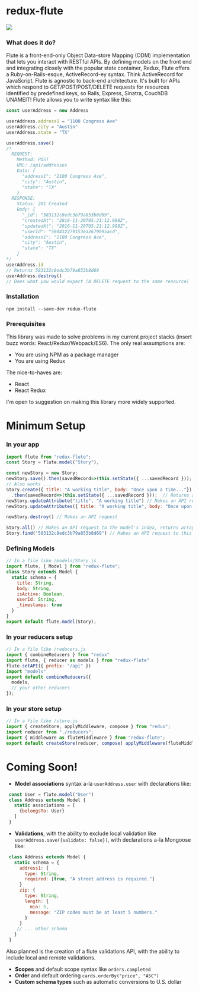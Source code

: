 # redux-flute
![](https://circleci.com/gh/kyleramirez/redux-flute.svg?style=shield&circle-token=f96dcd523b80bba77a924ec8d293eb47c0934bd5)

### What does it do?
Flute is a front-end-only Object Data-store Mapping (ODM) implementation that lets you interact with RESTful APIs. By defining models on the front end and integrating closely with the popular state container, Redux, Flute offers a Ruby-on-Rails-esque, ActiveRecord-ey syntax. Think ActiveRecord for JavaScript. Flute is agnostic to back-end architecture. It's built for APIs which respond to GET/POST/POST/DELETE requests for resources identified by predefined keys, so Rails, Express, Sinatra, CouchDB UNAMEIT! Flute allows you to write syntax like this:

```js
const userAddress = new Address

userAddress.address1 = "1100 Congress Ave"
userAddress.city = "Austin"
userAddress.state = "TX"

userAddress.save()
/* 
  REQUEST:
    Method: POST 
    URL: /api/addresses
    Data: {
      "address1": "1100 Congress Ave",
      "city": "Austin",
      "state": "TX"
    }
  RESPONSE:
    Status: 201 Created
    Body: {
      "_id": "583132c8edc3b79a853b8d69",
      "createdAt": "2016-11-20T05:21:12.988Z",
      "updatedAt": "2016-11-20T05:21:12.988Z",
      "userId": "580432279153ea2679095acd",
      "address1": "1100 Congress Ave",
      "city": "Austin",
      "state": "TX"
    }
*/
userAddress.id
// Returns 583132c8edc3b79a853b8d69
userAddress.destroy()
// Does what you would expect (A DELETE request to the same resource)
```

### Installation

    npm install --save-dev redux-flute
    
### Prerequisites
This library was made to solve problems in my current project stacks (insert buzz words: React/Redux/Webpack/ES6). The only real assumptions are:

 - You are using NPM as a package manager
 - You are using Redux

The nice-to-haves are:

 - React
 - React Redux

I'm open to suggestion on making this library more widely supported.

# Minimum Setup

### In your app
```js
import flute from "redux-flute";
const Story = flute.model("Story"),

const newStory = new Story;
newStory.save().then(savedRecord=>(this.setState({ ...savedRecord }));
// Also works ...
Story.create({ title: "A working title", body: "Once upon a time..."})  // Makes an API request
  .then(savedRecord=>(this.setState({ ...savedRecord }));  // Returns a promise ... as do the following methods
newStory.updateAttribute("title", "A working title") // Makes an API request
newStory.updateAttributes({ title: "A working title", body: "Once upon a time..."})  // Makes an API request

newStory.destroy() // Makes an API request

Story.all() // Makes an API request to the model's index, returns array of records
Story.find("583132c8edc3b79a853b8d69") // Makes an API request to this resource, returns single record
```

### Defining Models
```js
// In a file like /models/Story.js
import flute, { Model } from "redux-flute";
class Story extends Model {
  static schema = {
    title: String,
    body: String,
    isActive: Boolean,
    userId: String,
    _timestamps: true
  }
}
export default flute.model(Story);
```

### In your reducers setup
```js
// In a file like /reducers.js
import { combineReducers } from "redux"
import flute, { reducer as models } from "redux-flute"
flute.setAPI({ prefix: "/api" })
import "models"
export default combineReducers({
  models,
  // your other reducers
});
```

### In your store setup
```js
// In a file like /store.js
import { createStore, applyMiddleware, compose } from "redux";
import reducer from "./reducers";
import { middleware as fluteMiddleware } from "redux-flute";
export default createStore(reducer, compose( applyMiddleware(fluteMiddleware /* , ...your other middlewares*/)));
```

# Coming Soon!

 - **Model associations** syntax a-la `userAddress.user` with declarations like:
 
 ```js
  const User = flute.model("User")
  class Address extends Model {
    static associations = [
      {belongsTo: User}
    ]
  }
 ```
 - **Validations**, with the ability to exclude local validation like `userAddress.save({validate: false})`, with declarations a-la Mongoose like:

 ```js
  class Address extends Model {
    static schema = {
      address1: {
        type: String,
        required: [true, "A street address is required."]
      }
      zip: {
        type: String,
        length: {
          min: 5,
          message: "ZIP codes must be at least 5 numbers."
        }
      }
     // ... other schema
    }
  }
 ```
 Also planned is the creation of a flute validations API, with the ability to include local and remote validations.
 - **Scopes** and default scope syntax like `orders.completed`
 - **Order** and default ordering `cards.orderBy("price", "ASC")`
 - **Custom schema types** such as automatic conversions to U.S. dollar
